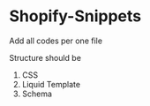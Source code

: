 # Shopify-Snippets

Add all codes per one file

Structure should be
1. CSS
2. Liquid Template
3. Schema
